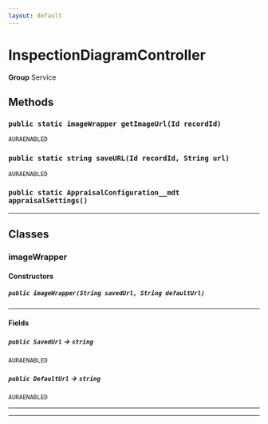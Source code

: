 ```yaml
---
layout: default
---
```

# InspectionDiagramController



**Group** Service

## Methods
### `public static imageWrapper getImageUrl(Id recordId)`

`AURAENABLED`
### `public static string saveURL(Id recordId, String url)`

`AURAENABLED`
### `public static AppraisalConfiguration__mdt appraisalSettings()`
---
## Classes
### imageWrapper
#### Constructors
##### `public imageWrapper(String savedUrl, String defaultUrl)`
---
#### Fields

##### `public SavedUrl` → `string`

`AURAENABLED` 

##### `public DefaultUrl` → `string`

`AURAENABLED` 

---

---
